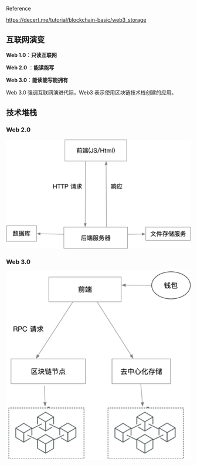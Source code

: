 Reference

https://decert.me/tutorial/blockchain-basic/web3_storage



## 互联网演变

**Web 1.0**：**只读互联网**

**Web 2.0** ：**能读能写**

**Web 3.0**：**能读能写能拥有**

Web 3.0 强调互联网演进代际，Web3 表示使用区块链技术栈创建的应用。



## 技术堆栈

### Web 2.0

![Web 2.0 架构](assets\65-1704164141522-3.png)

### Web 3.0

![img](assets\65.png)

 